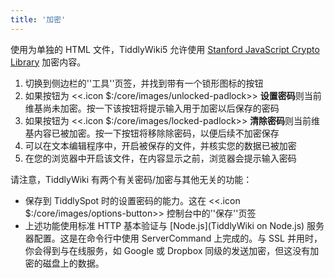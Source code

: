 ```yaml
---
title: '加密'
---
```


使用为单独的 HTML 文件，TiddlyWiki5 允许使用 [Stanford JavaScript Crypto Library](#Stanford%20JavaScript%20Crypto%20Library) 加密内容。

1. 切换到侧边栏的''工具''页签，并找到带有一个锁形图标的按钮
1. 如果按钮为 <<.icon $:/core/images/unlocked-padlock>> **设置密码**则当前维基尚未加密。按一下该按钮将提示输入用于加密以后保存的密码
1. 如果按钮为 <<.icon $:/core/images/locked-padlock>> **清除密码**则当前维基内容已被加密。按一下按钮将移除除密码，以便后续不加密保存
1. 可以在文本编辑程序中，开启被保存的文件，并核实您的数据已被加密
1. 在您的浏览器中开启该文件，在内容显示之前，浏览器会提示输入密码

请注意，TiddlyWiki 有两个有关密码/加密与其他无关的功能：

* 保存到 TiddlySpot 时的设置密码的能力。这在 <<.icon $:/core/images/options-button>> 控制台中的''保存''页签
* 上述功能使用标准 HTTP 基本验证与 [Node.js](TiddlyWiki on Node.js) 服务器配置。这是在命令行中使用 ServerCommand 上完成的。与 SSL 并用时，你会得到与在线服务，如 Google 或 Dropbox 同级的发送加密，但这没有加密的磁盘上的数据。
